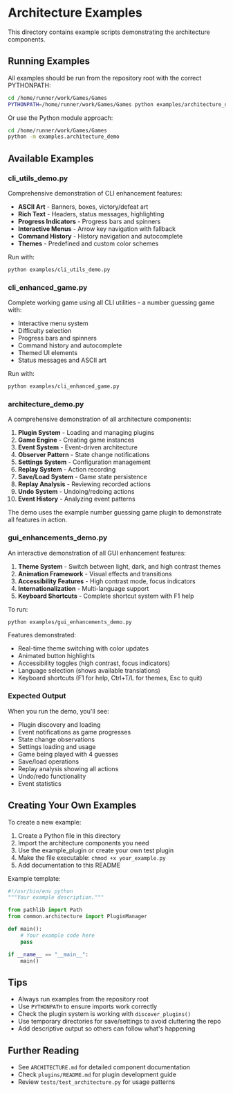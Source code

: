 # Architecture Examples

This directory contains example scripts demonstrating the architecture components.

## Running Examples

All examples should be run from the repository root with the correct PYTHONPATH:

```bash
cd /home/runner/work/Games/Games
PYTHONPATH=/home/runner/work/Games/Games python examples/architecture_demo.py
```

Or use the Python module approach:

```bash
cd /home/runner/work/Games/Games
python -m examples.architecture_demo
```

## Available Examples

### cli_utils_demo.py

Comprehensive demonstration of CLI enhancement features:

- **ASCII Art** - Banners, boxes, victory/defeat art
- **Rich Text** - Headers, status messages, highlighting
- **Progress Indicators** - Progress bars and spinners
- **Interactive Menus** - Arrow key navigation with fallback
- **Command History** - History navigation and autocomplete
- **Themes** - Predefined and custom color schemes

Run with:

```bash
python examples/cli_utils_demo.py
```

### cli_enhanced_game.py

Complete working game using all CLI utilities - a number guessing game with:

- Interactive menu system
- Difficulty selection
- Progress bars and spinners
- Command history and autocomplete
- Themed UI elements
- Status messages and ASCII art

Run with:

```bash
python examples/cli_enhanced_game.py
```

### architecture_demo.py

A comprehensive demonstration of all architecture components:

1. **Plugin System** - Loading and managing plugins
1. **Game Engine** - Creating game instances
1. **Event System** - Event-driven architecture
1. **Observer Pattern** - State change notifications
1. **Settings System** - Configuration management
1. **Replay System** - Action recording
1. **Save/Load System** - Game state persistence
1. **Replay Analysis** - Reviewing recorded actions
1. **Undo System** - Undoing/redoing actions
1. **Event History** - Analyzing event patterns

The demo uses the example number guessing game plugin to demonstrate all features in action.

### gui_enhancements_demo.py

An interactive demonstration of all GUI enhancement features:

1. **Theme System** - Switch between light, dark, and high contrast themes
1. **Animation Framework** - Visual effects and transitions
1. **Accessibility Features** - High contrast mode, focus indicators
1. **Internationalization** - Multi-language support
1. **Keyboard Shortcuts** - Complete shortcut system with F1 help

To run:

```bash
python examples/gui_enhancements_demo.py
```

Features demonstrated:

- Real-time theme switching with color updates
- Animated button highlights
- Accessibility toggles (high contrast, focus indicators)
- Language selection (shows available translations)
- Keyboard shortcuts (F1 for help, Ctrl+T/L for themes, Esc to quit)

### Expected Output

When you run the demo, you'll see:

- Plugin discovery and loading
- Event notifications as game progresses
- State change observations
- Settings loading and usage
- Game being played with 4 guesses
- Save/load operations
- Replay analysis showing all actions
- Undo/redo functionality
- Event statistics

## Creating Your Own Examples

To create a new example:

1. Create a Python file in this directory
1. Import the architecture components you need
1. Use the example_plugin or create your own test plugin
1. Make the file executable: `chmod +x your_example.py`
1. Add documentation to this README

Example template:

```python
#!/usr/bin/env python
"""Your example description."""

from pathlib import Path
from common.architecture import PluginManager

def main():
    # Your example code here
    pass

if __name__ == "__main__":
    main()
```

## Tips

- Always run examples from the repository root
- Use `PYTHONPATH` to ensure imports work correctly
- Check the plugin system is working with `discover_plugins()`
- Use temporary directories for save/settings to avoid cluttering the repo
- Add descriptive output so others can follow what's happening

## Further Reading

- See `ARCHITECTURE.md` for detailed component documentation
- Check `plugins/README.md` for plugin development guide
- Review `tests/test_architecture.py` for usage patterns
